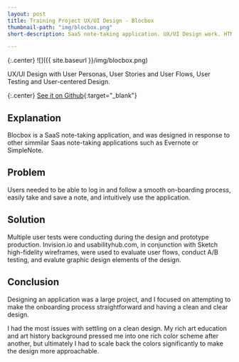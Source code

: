 ```yaml
---
layout: post
title: Training Project UX/UI Design - Blocbox
thumbnail-path: "img/blocbox.png"
short-description: SaaS note-taking application. UX/UI Design work. HTML/CSS

---
```


{:.center}
![]({{ site.baseurl }}/img/blocbox.png)

UX/UI Design with User Personas, User Stories and User Flows, User Testing and User-centered Design.

{:.center}
[See it on Github](http://saraguittarclark.github.io/Blocbox/){:target="_blank"}

## Explanation

Blocbox is a SaaS note-taking application, and was designed in response to other simmilar Saas note-taking applications such as Evernote or SimpleNote.

## Problem

Users needed to be able to log in and follow a smooth on-boarding process, easily take and save a note, and intuitively use the application.

## Solution

Multiple user tests were conducting during the design and prototype production. Invision.io and usabilityhub.com, in conjunction with Sketch high-fidelity wireframes, were used to evaluate user flows, conduct A/B testing, and evalute graphic design elements of the design.


## Conclusion

Designing an application was a large project, and I focused on attempting to make the onboarding process straightforward and having a clean and clear design.

I had the most issues with settling on a clean design. My rich art education and art history background pressed me into one rich color scheme after another, but ultimately I had to scale back the colors significantly to make the design more approachable.